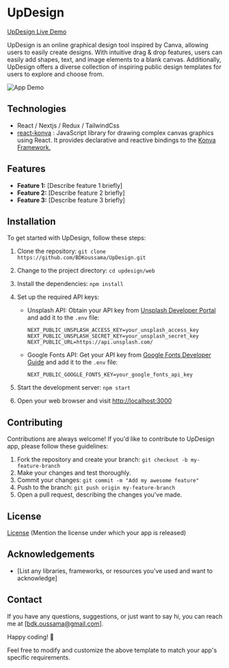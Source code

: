 # UpDesign

[UpDesign Live Demo](https://imgify.netlify.app/)

UpDesign is an online graphical design tool inspired by Canva, allowing users to easily create designs. With intuitive drag & drop features, users can easily add shapes, text, and image elements to a blank canvas. Additionally, UpDesign offers a diverse collection of inspiring public design templates for users to explore and choose from.

![App Demo](https://imgify.netlify.app/_ipx/w_3840,q_75/%2Fimages%2Fapp.webp?url=%2Fimages%2Fapp.webp&w=3840&q=75)

## Technologies

- React / Nextjs / Redux / TailwindCss
- [react-konva](https://github.com/konvajs/react-konva) : JavaScript library for drawing complex canvas graphics using React. It provides declarative and reactive bindings to the [Konva Framework.](https://konvajs.org/)

## Features

- **Feature 1:** [Describe feature 1 briefly]
- **Feature 2:** [Describe feature 2 briefly]
- **Feature 3:** [Describe feature 3 briefly]

## Installation

To get started with UpDesign, follow these steps:

1. Clone the repository: `git clone https://github.com/BDKoussama/UpDesign.git`
2. Change to the project directory: `cd updesign/web`
3. Install the dependencies: `npm install`
4. Set up the required API keys:

   - Unsplash API: Obtain your API key from [Unsplash Developer Portal](https://unsplash.com/developers) and add it to the `.env` file:

     ```
     NEXT_PUBLIC_UNSPLASH_ACCESS_KEY=your_unsplash_access_key
     NEXT_PUBLIC_UNSPLASH_SECRET_KEY=your_unsplash_secret_key
     NEXT_PUBLIC_URL=https://api.unsplash.com/

     ```

   - Google Fonts API: Get your API key from [Google Fonts Developer Guide](https://developers.google.com/fonts/docs/developer_api) and add it to the `.env` file:

     ```
     NEXT_PUBLIC_GOOGLE_FONTS_KEY=your_google_fonts_api_key
     ```

5. Start the development server: `npm start`
6. Open your web browser and visit [http://localhost:3000](http://localhost:3000)

## Contributing

Contributions are always welcome! If you'd like to contribute to UpDesign app, please follow these guidelines:

1. Fork the repository and create your branch: `git checkout -b my-feature-branch`
2. Make your changes and test thoroughly.
3. Commit your changes: `git commit -m "Add my awesome feature"`
4. Push to the branch: `git push origin my-feature-branch`
5. Open a pull request, describing the changes you've made.

## License

[License](LICENSE) (Mention the license under which your app is released)

## Acknowledgements

- [List any libraries, frameworks, or resources you've used and want to acknowledge]

## Contact

If you have any questions, suggestions, or just want to say hi, you can reach me at [bdk.oussama@gmail.com].

Happy coding! 🚀

Feel free to modify and customize the above template to match your app's specific requirements.
